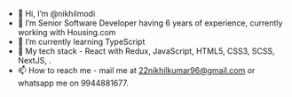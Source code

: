 - 👋 Hi, I’m @nikhilmodi
- 👀 I’m Senior Software Developer having 6 years of experience, currently working with Housing.com
- 🌱 I’m currently learning TypeScript
- 💞️ My tech stack - React with Redux, JavaScript, HTML5, CSS3, SCSS, NextJS, .
- 📫 How to reach me  - mail me at 22nikhilkumar96@gmail.com or whatsapp me on 9944881677.

<!---
nikhilmodi/nikhilmodi is a ✨ special ✨ repository because its `README.md` (this file) appears on your GitHub profile.
You can click the Preview link to take a look at your changes.
--->
